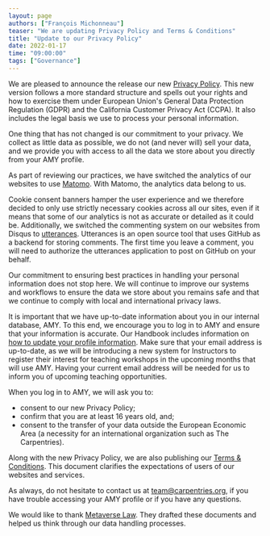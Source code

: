 ```yaml
---
layout: page
authors: ["François Michonneau"]
teaser: "We are updating Privacy Policy and Terms & Conditions"
title: "Update to our Privacy Policy"
date: 2022-01-17
time: "09:00:00"
tags: ["Governance"]
---
```



We are pleased to announce the release our new [Privacy
Policy](https://docs.carpentries.org/topic_folders/policies/privacy.html). This
new version follows a more standard structure and spells out your rights and how
to exercise them under European Union's General Data Protection Regulation
(GDPR) and the California Customer Privacy Act (CCPA). It also includes the
legal basis we use to process your personal information.

One thing that has not changed is our commitment to your privacy. We collect as
little data as possible, we do not (and never will) sell your data, and we
provide you with access to all the data we store about you directly from your
AMY profile.

As part of reviewing our practices, we have switched the analytics of our
websites to use [Matomo](https://matomo.org). With Matomo, the analytics data
belong to us.

Cookie consent banners hamper the user experience and we therefore decided to
only use strictly necessary cookies across all our sites, even if it means that
some of our analytics is not as accurate or detailed as it could be.
Additionally, we switched the commenting system on our websites from Disqus to
[utterances](https://utteranc.es). Utterances is an open source tool that uses
GitHub as a backend for storing comments. The first time you leave a comment,
you will need to authorize the utterances application to post on GitHub on your
behalf.

Our commitment to ensuring best practices in handling your personal information
does not stop here. We will continue to improve our systems and workflows to
ensure the data we store about you remains safe and that we continue to comply
with local and international privacy laws.

It is important that we have up-to-date information about you in our internal
database, AMY. To this end, we encourage you to log in to AMY and ensure that
your information is accurate. Our Handbook includes information on [how to
update your profile
information](https://docs.carpentries.org/topic_folders/for_instructors/current_instructors.html#accessing-and-updating-your-instructor-profile).
Make sure that your email address is up-to-date, as we will be introducing a new
system for Instructors to register their interest for teaching workshops in the
upcoming months that will use AMY. Having your current email address will be
needed for us to inform you of upcoming teaching opportunities.

When you log in to AMY, we will ask you to:
- consent to our new Privacy Policy;
- confirm that you are at least 16 years old, and;
- consent to the transfer of your data outside the European Economic Area (a
necessity for an international organization such as The Carpentries).

Along with the new Privacy Policy, we are also publishing our [Terms &
Conditions](https://docs.carpentries.org/topic_folders/policies/terms-and-conditions.html).
This document clarifies the expectations of users of our websites and services.

As always, do not hesitate to contact us at
[team@carpentries.org](mailto:team@carpentries.org), if you have trouble
accessing your AMY profile or if you have any questions.

We would like to thank [Metaverse Law](https://www.metaverselaw.com/). They
drafted these documents and helped us think through our data handling processes.
